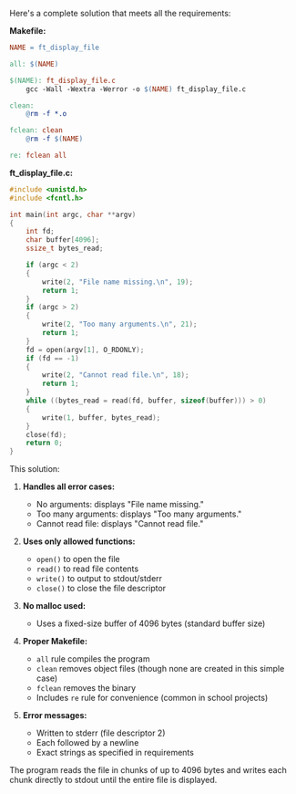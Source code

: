 Here's a complete solution that meets all the requirements:

**Makefile:**
```makefile
NAME = ft_display_file

all: $(NAME)

$(NAME): ft_display_file.c
	gcc -Wall -Wextra -Werror -o $(NAME) ft_display_file.c

clean:
	@rm -f *.o

fclean: clean
	@rm -f $(NAME)

re: fclean all
```

**ft_display_file.c:**
```c
#include <unistd.h>
#include <fcntl.h>

int main(int argc, char **argv)
{
	int fd;
	char buffer[4096];
	ssize_t bytes_read;

	if (argc < 2)
	{
		write(2, "File name missing.\n", 19);
		return 1;
	}
	if (argc > 2)
	{
		write(2, "Too many arguments.\n", 21);
		return 1;
	}
	fd = open(argv[1], O_RDONLY);
	if (fd == -1)
	{
		write(2, "Cannot read file.\n", 18);
		return 1;
	}
	while ((bytes_read = read(fd, buffer, sizeof(buffer))) > 0)
	{
		write(1, buffer, bytes_read);
	}
	close(fd);
	return 0;
}
```

This solution:

1. **Handles all error cases:**
   - No arguments: displays "File name missing."
   - Too many arguments: displays "Too many arguments."
   - Cannot read file: displays "Cannot read file."

2. **Uses only allowed functions:**
   - `open()` to open the file
   - `read()` to read file contents
   - `write()` to output to stdout/stderr
   - `close()` to close the file descriptor

3. **No malloc used:**
   - Uses a fixed-size buffer of 4096 bytes (standard buffer size)

4. **Proper Makefile:**
   - `all` rule compiles the program
   - `clean` removes object files (though none are created in this simple case)
   - `fclean` removes the binary
   - Includes `re` rule for convenience (common in school projects)

5. **Error messages:**
   - Written to stderr (file descriptor 2)
   - Each followed by a newline
   - Exact strings as specified in requirements

The program reads the file in chunks of up to 4096 bytes and writes each chunk directly to stdout until the entire file is displayed.
